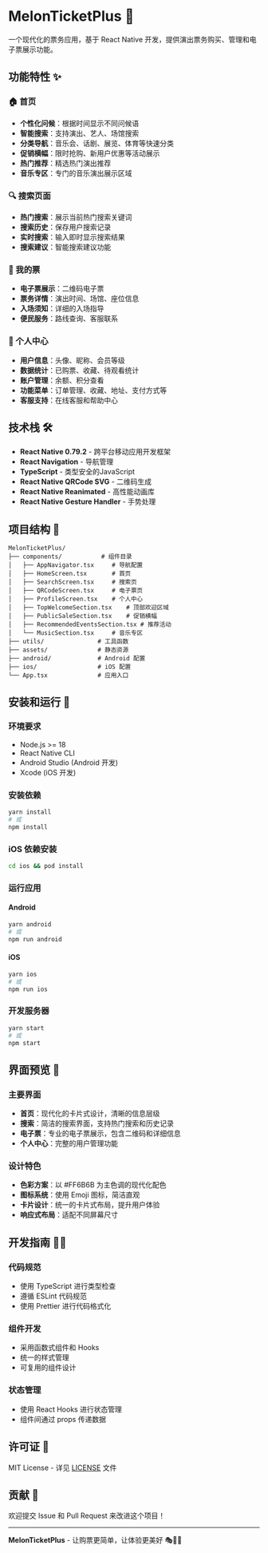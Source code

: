 # MelonTicketPlus 🎫

一个现代化的票务应用，基于 React Native 开发，提供演出票务购买、管理和电子票展示功能。

## 功能特性 ✨

### 🏠 首页
- **个性化问候**：根据时间显示不同问候语
- **智能搜索**：支持演出、艺人、场馆搜索
- **分类导航**：音乐会、话剧、展览、体育等快速分类
- **促销横幅**：限时抢购、新用户优惠等活动展示
- **热门推荐**：精选热门演出推荐
- **音乐专区**：专门的音乐演出展示区域

### 🔍 搜索页面
- **热门搜索**：展示当前热门搜索关键词
- **搜索历史**：保存用户搜索记录
- **实时搜索**：输入即时显示搜索结果
- **搜索建议**：智能搜索建议功能

### 🎫 我的票
- **电子票展示**：二维码电子票
- **票务详情**：演出时间、场馆、座位信息
- **入场须知**：详细的入场指导
- **便民服务**：路线查询、客服联系

### 👤 个人中心
- **用户信息**：头像、昵称、会员等级
- **数据统计**：已购票、收藏、待观看统计
- **账户管理**：余额、积分查看
- **功能菜单**：订单管理、收藏、地址、支付方式等
- **客服支持**：在线客服和帮助中心

## 技术栈 🛠️

- **React Native 0.79.2** - 跨平台移动应用开发框架
- **React Navigation** - 导航管理
- **TypeScript** - 类型安全的JavaScript
- **React Native QRCode SVG** - 二维码生成
- **React Native Reanimated** - 高性能动画库
- **React Native Gesture Handler** - 手势处理

## 项目结构 📁

```
MelonTicketPlus/
├── components/           # 组件目录
│   ├── AppNavigator.tsx     # 导航配置
│   ├── HomeScreen.tsx       # 首页
│   ├── SearchScreen.tsx     # 搜索页
│   ├── QRCodeScreen.tsx     # 电子票页
│   ├── ProfileScreen.tsx    # 个人中心
│   ├── TopWelcomeSection.tsx    # 顶部欢迎区域
│   ├── PublicSaleSection.tsx    # 促销横幅
│   ├── RecommendedEventsSection.tsx # 推荐活动
│   └── MusicSection.tsx     # 音乐专区
├── utils/               # 工具函数
├── assets/              # 静态资源
├── android/             # Android 配置
├── ios/                 # iOS 配置
└── App.tsx              # 应用入口
```

## 安装和运行 🚀

### 环境要求
- Node.js >= 18
- React Native CLI
- Android Studio (Android 开发)
- Xcode (iOS 开发)

### 安装依赖
```bash
yarn install
# 或
npm install
```

### iOS 依赖安装
```bash
cd ios && pod install
```

### 运行应用

#### Android
```bash
yarn android
# 或
npm run android
```

#### iOS
```bash
yarn ios
# 或
npm run ios
```

### 开发服务器
```bash
yarn start
# 或
npm start
```

## 界面预览 📱

### 主要界面
- **首页**：现代化的卡片式设计，清晰的信息层级
- **搜索**：简洁的搜索界面，支持热门搜索和历史记录
- **电子票**：专业的电子票展示，包含二维码和详细信息
- **个人中心**：完整的用户管理功能

### 设计特色
- **色彩方案**：以 #FF6B6B 为主色调的现代化配色
- **图标系统**：使用 Emoji 图标，简洁直观
- **卡片设计**：统一的卡片式布局，提升用户体验
- **响应式布局**：适配不同屏幕尺寸

## 开发指南 👨‍💻

### 代码规范
- 使用 TypeScript 进行类型检查
- 遵循 ESLint 代码规范
- 使用 Prettier 进行代码格式化

### 组件开发
- 采用函数式组件和 Hooks
- 统一的样式管理
- 可复用的组件设计

### 状态管理
- 使用 React Hooks 进行状态管理
- 组件间通过 props 传递数据

## 许可证 📄

MIT License - 详见 [LICENSE](LICENSE) 文件

## 贡献 🤝

欢迎提交 Issue 和 Pull Request 来改进这个项目！

---

**MelonTicketPlus** - 让购票更简单，让体验更美好 🎭🎵🎪